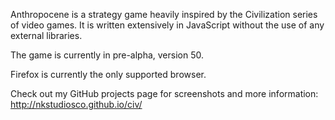 Anthropocene is a strategy game heavily inspired by the Civilization series of video games.  It is written extensively in JavaScript without the use of any external libraries.

The game is currently in pre-alpha, version 50.

Firefox is currently the only supported browser.

Check out my GitHub projects page for screenshots and more information:
http://nkstudiosco.github.io/civ/

